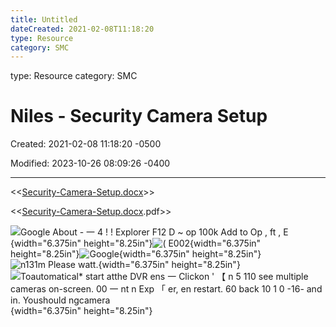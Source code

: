 ```yaml
---
title: Untitled
dateCreated: 2021-02-08T11:18:20
type: Resource
category: SMC
---
```

type: Resource
category: SMC

# Niles - Security Camera Setup

Created: 2021-02-08 11:18:20 -0500

Modified: 2023-10-26 08:09:26 -0400

---

<<[Security-Camera-Setup.docx](../../Attachments/Security-Camera-Setup.docx)>>



<<[Security-Camera-Setup.docx](../../Attachments/Security-Camera-Setup.docx).pdf>>

![Google About - 一 4 ! ! Explorer F12 D ~ op 100k Add to Op , ft , E ](../../Attachments/General-Technician-Niles---Security-Camera-Setup-image1.png){width="6.375in" height="8.25in"}![( E002 ](../../Attachments/General-Technician-Niles---Security-Camera-Setup-image2.png){width="6.375in" height="8.25in"}![Google ](../../Attachments/General-Technician-Niles---Security-Camera-Setup-image3.png){width="6.375in" height="8.25in"}![n131m Please watt. ](../../Attachments/General-Technician-Niles---Security-Camera-Setup-image4.png){width="6.375in" height="8.25in"}![Toautomatical* start atthe DVR ens 一 Clickon ' 【 n 5 110 see multiple cameras on-screen. 00 一 nt n Exp 「 er, en restart. 60 back 10 1 0 -16- and in. Youshould ngcamera ](../../Attachments/General-Technician-Niles---Security-Camera-Setup-image5.png){width="6.375in" height="8.25in"}





